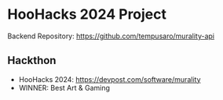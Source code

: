 # HooHacks 2024 Project

Backend Repository: https://github.com/tempusaro/murality-api 

## Hackthon 

- HooHacks 2024: https://devpost.com/software/murality
- WINNER: Best Art & Gaming
